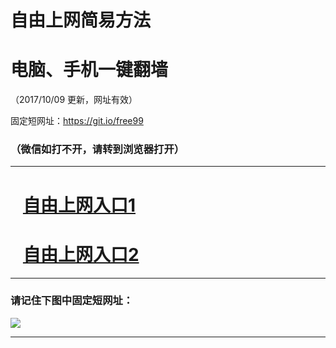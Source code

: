 ﻿# 自由上网简易方法

# 电脑、手机一键翻墙

（2017/10/09 更新，网址有效）

固定短网址：https://git.io/free99

### （微信如打不开，请转到浏览器打开）


***





# &nbsp;&nbsp; <a href="http://ft194837786.fwq-tz-1001.info/fwqtz01.html?t=100900123677 " target="_blank">自由上网入口1</a>
# &nbsp;&nbsp; <a href="http://ft83815204.fwq-tz-1002.info/fwqtz02.html?t=100900116564 " target="_blank">自由上网入口2</a>
***

### 请记住下图中固定短网址：

<img src="https://s3-us-west-2.amazonaws.com/fwq-1001/yjfq-20170905okok.png" /> 


***

